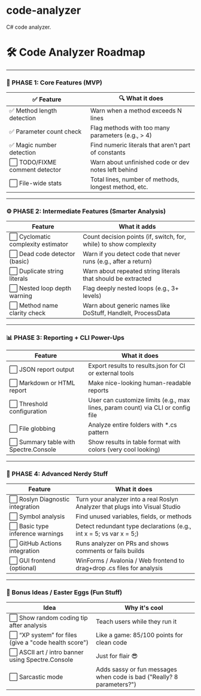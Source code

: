 # code-analyzer
C# code analyzer.

# 🛠️ Code Analyzer Roadmap

---

### 🧱 PHASE 1: Core Features (MVP)

| ✅ Feature                 | 🔍 What it does                                           |
|---------------------------|-----------------------------------------------------------|
| ✅ Method length detection | Warn when a method exceeds N lines                         |
| ✅ Parameter count check   | Flag methods with too many parameters (e.g., > 4)          |
| ✅ Magic number detection  | Find numeric literals that aren’t part of constants        |
| ⬜ TODO/FIXME comment detector | Warn about unfinished code or dev notes left behind  |
| ⬜ File-wide stats         | Total lines, number of methods, longest method, etc.       |

---

### ⚙️ PHASE 2: Intermediate Features (Smarter Analysis)

| Feature                    | What it adds                                              |
|----------------------------|-----------------------------------------------------------|
| ⬜ Cyclomatic complexity estimator | Count decision points (if, switch, for, while) to show complexity |
| ⬜ Dead code detector (basic) | Warn if you detect code that never runs (e.g., after a return)  |
| ⬜ Duplicate string literals | Warn about repeated string literals that should be extracted |
| ⬜ Nested loop depth warning | Flag deeply nested loops (e.g., 3+ levels)                |
| ⬜ Method name clarity check | Warn about generic names like DoStuff, HandleIt, ProcessData |

---

### 📊 PHASE 3: Reporting + CLI Power-Ups

| Feature                   | What it does                                              |
|---------------------------|-----------------------------------------------------------|
| ⬜ JSON report output      | Export results to results.json for CI or external tools    |
| ⬜ Markdown or HTML report | Make nice-looking human-readable reports                   |
| ⬜ Threshold configuration | User can customize limits (e.g., max lines, param count) via CLI or config file |
| ⬜ File globbing           | Analyze entire folders with *.cs pattern                    |
| ⬜ Summary table with Spectre.Console | Show results in table format with colors (very cool looking) |

---

### 🧠 PHASE 4: Advanced Nerdy Stuff

| Feature                   | What it does                                              |
|---------------------------|-----------------------------------------------------------|
| ⬜ Roslyn Diagnostic integration | Turn your analyzer into a real Roslyn Analyzer that plugs into Visual Studio |
| ⬜ Symbol analysis         | Find unused variables, fields, or methods                  |
| ⬜ Basic type inference warnings | Detect redundant type declarations (e.g., int x = 5; vs var x = 5;) |
| ⬜ GitHub Actions integration | Runs analyzer on PRs and shows comments or fails builds  |
| ⬜ GUI frontend (optional) | WinForms / Avalonia / Web frontend to drag+drop .cs files for analysis |

---

### 🌱 Bonus Ideas / Easter Eggs (Fun Stuff)

| Idea                          | Why it's cool                                           |
|-------------------------------|---------------------------------------------------------|
| ⬜ Show random coding tip after analysis | Teach users while they run it                     |
| ⬜ “XP system” for files (give a "code health score") | Like a game: 85/100 points for clean code      |
| ⬜ ASCII art / intro banner using Spectre.Console | Just for flair 😎                                  |
| ⬜ Sarcastic mode             | Adds sassy or fun messages when code is bad ("Really? 8 parameters?") |


